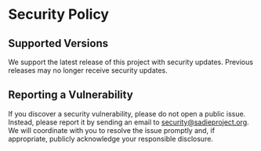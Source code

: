 # Security Policy

## Supported Versions

We support the latest release of this project with security updates. Previous releases may no longer receive security updates.

## Reporting a Vulnerability

If you discover a security vulnerability, please do not open a public issue. Instead, please report it by sending an email to security@sadieproject.org. We will coordinate with you to resolve the issue promptly and, if appropriate, publicly acknowledge your responsible disclosure.
